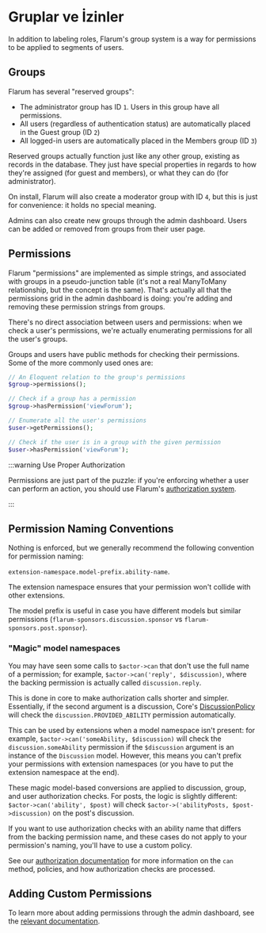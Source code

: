# Gruplar ve İzinler

In addition to labeling roles, Flarum's group system is a way for permissions to be applied to segments of users.

## Groups

Flarum has several "reserved groups":

- The administrator group has ID `1`. Users in this group have all permissions.
- All users (regardless of authentication status) are automatically placed in the Guest group (ID `2`)
- All logged-in users are automatically placed in the Members group (ID `3`)

Reserved groups actually function just like any other group, existing as records in the database. They just have special properties in regards to how they're assigned (for guest and members), or what they can do (for administrator).

On install, Flarum will also create a moderator group with ID `4`, but this is just for convenience: it holds no special meaning.

Admins can also create new groups through the admin dashboard. Users can be added or removed from groups from their user page.

## Permissions

Flarum "permissions" are implemented as simple strings, and associated with groups in a pseudo-junction table (it's not a real ManyToMany relationship, but the concept is the same). That's actually all that the permissions grid in the admin dashboard is doing: you're adding and removing these permission strings from groups.

There's no direct association between users and permissions: when we check a user's permissions, we're actually enumerating permissions for all the user's groups.

Groups and users have public methods for checking their permissions. Some of the more commonly used ones are:

```php
// An Eloquent relation to the group's permissions
$group->permissions();

// Check if a group has a permission
$group->hasPermission('viewForum');

// Enumerate all the user's permissions
$user->getPermissions();

// Check if the user is in a group with the given permission
$user->hasPermission('viewForum');
```

:::warning Use Proper Authorization

Permissions are just part of the puzzle: if you're enforcing whether a user can perform an action, you should use Flarum's [authorization system](authorization.md).

:::

## Permission Naming Conventions

Nothing is enforced, but we generally recommend the following convention for permission naming:

`extension-namespace.model-prefix.ability-name`.

The extension namespace ensures that your permission won't collide with other extensions.

The model prefix is useful in case you have different models but similar permissions (`flarum-sponsors.discussion.sponsor` vs `flarum-sponsors.post.sponsor`).

### "Magic" model namespaces

You may have seen some calls to `$actor->can` that don't use the full name of a permission; for example, `$actor->can('reply', $discussion)`, where the backing permission is actually called `discussion.reply`.

This is done in core to make authorization calls shorter and simpler. Essentially, if the second argument is a discussion, Core's [DiscussionPolicy](https://github.com/flarum/core/blob/bba6485effc088e38e9ae0bc8f25528ecbee3a7b/src/Discussion/Access/DiscussionPolicy.php#L39-L44) will check the `discussion.PROVIDED_ABILITY` permission automatically.

This can be used by extensions when a model namespace isn't present: for example, `$actor->can('someAbility, $discussion)` will check the `discussion.someAbility` permission if the `$discussion` argument is an instance of the `Discussion` model. However, this means you can't prefix your permissions with extension namespaces (or you have to put the extension namespace at the end).

These magic model-based conversions are applied to discussion, group, and user authorization checks. For posts, the logic is slightly different: `$actor->can('ability', $post)` will check `$actor->('abilityPosts, $post->discussion)` on the post's discussion.

If you want to use authorization checks with an ability name that differs from the backing permission name, and these cases do not apply to your permission's naming, you'll have to use a custom policy.

See our [authorization documentation](authorization.md) for more information on the `can` method, policies, and how authorization checks are processed.

## Adding Custom Permissions

To learn more about adding permissions through the admin dashboard, see the [relevant documentation](admin.md).
